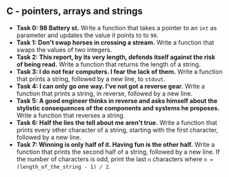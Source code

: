 ## C - pointers, arrays and strings

- **Task 0: 98 Battery st.** Write a function that takes a pointer to an `int` as parameter and updates the value it points to to `98`.
- **Task 1: Don't swap horses in crossing a stream.** Write a function that swaps the values of two integers.
- **Task 2: This report, by its very length, defends itself against the risk of being read.** Write a function that returns the length of a string.
- **Task 3: I do not fear computers. I fear the lack of them.** Write a function that prints a string, followed by a new line, to `stdout`.
- **Task 4: I can only go one way. I've not got a reverse gear.** Write a function that prints a string, in reverse, followed by a new line.
- **Task 5: A good engineer thinks in reverse and asks himself about the stylistic consequences of the components and systems he proposes.** Write a function that reverses a string.
- **Task 6: Half the lies the tell about me aren't true.** Write a function that prints every other character of a string, starting with the first character, followed by a new line.
- **Task 7: Winning is only half of it. Having fun is the other half.** Write a function that prints the second half of a string, followed by a new line. If the number of characters is odd, print the last `n` characters where `n = (length_of_the_string - 1) / 2`.
